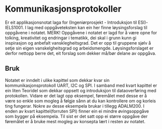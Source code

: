 # Kommunikasjonsprotokoller

Er eit applikasjonsnotat laga for (Ingeniørprosjekt - Introduksjon til ESI)-IELS1001. I lag med oppgåveteksten kan ein her finne løysingsforslag til oppgåvene i notatet. MERK! Oppgåvene i notatet er lagd for å være opne for tolking, kreativitet og endringar i tematikk, dei skal i grunn kunn gi inspirasjon og anbefalt vansklegheitsgrad. Det er opp til gruppene sjølv å setje sin eigen vanskelgheitsgrad og arbeidsmengde. Løysingsforslaget er derfor nettopp berre det, eit forslag som dekker må/bør delane av oppgåva.

## Bruk

Notatet er inndelt i ulike kapittel som dekkar kvar sin kommunikasjonsprotokoll UART, I2C og SPI. I samband med kvart kapittel er ein liten Teoridel som dekkar oppsett og introduksjon til dataoverføring med protokollen. Vidare er det lagt opp eksempel, føremålet med desse er å være so enkle som mogleg å følgje sånn at du kan kontrollere om og korleis ting fungerar. Nokre av desse eksempela brukar i tillegg ADALM200. I enden av kvart kapittel(forruten SPI) finner ein ei mindre øvingsoppgåve som bygger på eksempela.
Til sist er det satt opp ei større oppgåve der føremålet er å bruke mest mogleg av konsepta lært i resten av notatet.  

